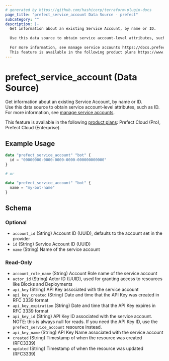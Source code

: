 ```yaml
---
# generated by https://github.com/hashicorp/terraform-plugin-docs
page_title: "prefect_service_account Data Source - prefect"
subcategory: ""
description: |-
  Get information about an existing Service Account, by name or ID.
  
  Use this data source to obtain service account-level attributes, such as ID.
  
  For more information, see manage service accounts https://docs.prefect.io/v3/manage/cloud/manage-users/service-accounts.
  This feature is available in the following product plans https://www.prefect.io/pricing: Prefect Cloud (Pro), Prefect Cloud (Enterprise).
---
```


# prefect_service_account (Data Source)

Get information about an existing Service Account, by name or ID.
<br>
Use this data source to obtain service account-level attributes, such as ID.
<br>
For more information, see [manage service accounts](https://docs.prefect.io/v3/manage/cloud/manage-users/service-accounts).


This feature is available in the following [product plans](https://www.prefect.io/pricing): Prefect Cloud (Pro), Prefect Cloud (Enterprise).

## Example Usage

```terraform
data "prefect_service_account" "bot" {
  id = "00000000-0000-0000-0000-000000000000"
}

# or

data "prefect_service_account" "bot" {
  name = "my-bot-name"
}
```

<!-- schema generated by tfplugindocs -->
## Schema

### Optional

- `account_id` (String) Account ID (UUID), defaults to the account set in the provider
- `id` (String) Service Account ID (UUID)
- `name` (String) Name of the service account

### Read-Only

- `account_role_name` (String) Account Role name of the service account
- `actor_id` (String) Actor ID (UUID), used for granting access to resources like Blocks and Deployments
- `api_key` (String) API Key associated with the service account
- `api_key_created` (String) Date and time that the API Key was created in RFC 3339 format
- `api_key_expiration` (String) Date and time that the API Key expires in RFC 3339 format
- `api_key_id` (String) API Key ID associated with the service account. NOTE: this is always null for reads. If you need the API Key ID, use the `prefect_service_account` resource instead.
- `api_key_name` (String) API Key Name associated with the service account
- `created` (String) Timestamp of when the resource was created (RFC3339)
- `updated` (String) Timestamp of when the resource was updated (RFC3339)
